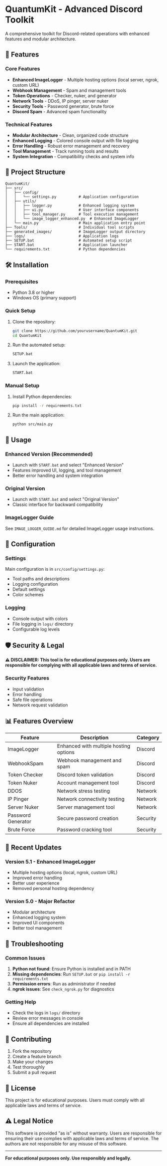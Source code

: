 # QuantumKit - Advanced Discord Toolkit

A comprehensive toolkit for Discord-related operations with enhanced features and modular architecture.

## 🚀 Features

### Core Features
- **Enhanced ImageLogger** - Multiple hosting options (local server, ngrok, custom URL)
- **Webhook Management** - Spam and management tools
- **Token Operations** - Checker, nuker, and generator
- **Network Tools** - DDoS, IP pinger, server nuker
- **Security Tools** - Password generator, brute force
- **Discord Spam** - Advanced spam functionality

### Technical Features
- **Modular Architecture** - Clean, organized code structure
- **Enhanced Logging** - Colored console output with file logging
- **Error Handling** - Robust error management and recovery
- **Tool Management** - Track running tools and results
- **System Integration** - Compatibility checks and system info

## 📁 Project Structure

```
QuantumKit/
├── src/
│   ├── config/
│   │   └── settings.py          # Application configuration
│   ├── utils/
│   │   ├── logger.py            # Enhanced logging system
│   │   ├── ui.py                # User interface components
│   │   ├── tool_manager.py      # Tool execution management
│   │   └── image_logger_enhanced.py  # Enhanced ImageLogger
│   └── main.py                  # Main application entry point
├── Tools/                       # Individual tool scripts
├── generated_images/            # ImageLogger output directory
├── logs/                        # Application logs
├── SETUP.bat                    # Automated setup script
├── START.bat                    # Application launcher
└── requirements.txt             # Python dependencies
```

## 🛠️ Installation

### Prerequisites
- Python 3.8 or higher
- Windows OS (primary support)

### Quick Setup
1. Clone the repository:
   ```bash
   git clone https://github.com/yourusername/QuantumKit.git
   cd QuantumKit
   ```

2. Run the automated setup:
   ```bash
   SETUP.bat
   ```

3. Launch the application:
   ```bash
   START.bat
   ```

### Manual Setup
1. Install Python dependencies:
   ```bash
   pip install -r requirements.txt
   ```

2. Run the main application:
   ```bash
   python src/main.py
   ```

## 🎯 Usage

### Enhanced Version (Recommended)
- Launch with `START.bat` and select "Enhanced Version"
- Features improved UI, logging, and tool management
- Better error handling and system integration

### Original Version
- Launch with `START.bat` and select "Original Version"
- Classic interface for backward compatibility

### ImageLogger Guide
See `IMAGE_LOGGER_GUIDE.md` for detailed ImageLogger usage instructions.

## 🔧 Configuration

### Settings
Main configuration is in `src/config/settings.py`:
- Tool paths and descriptions
- Logging configuration
- Default settings
- Color schemes

### Logging
- Console output with colors
- File logging in `logs/` directory
- Configurable log levels

## 🛡️ Security & Legal

**⚠️ DISCLAIMER: This tool is for educational purposes only. Users are responsible for complying with all applicable laws and terms of service.**

### Security Features
- Input validation
- Error handling
- Safe file operations
- Network request validation

## 📊 Features Overview

| Feature | Description | Category |
|---------|-------------|----------|
| ImageLogger | Enhanced with multiple hosting options | Discord |
| WebhookSpam | Webhook management and spam | Discord |
| Token Checker | Discord token validation | Discord |
| Token Nuker | Account management tool | Discord |
| DDOS | Network stress testing | Network |
| IP Pinger | Network connectivity testing | Network |
| Server Nuker | Server management tool | Network |
| Password Generator | Secure password creation | Security |
| Brute Force | Password cracking tool | Security |

## 🔄 Recent Updates

### Version 5.1 - Enhanced ImageLogger
- Multiple hosting options (local, ngrok, custom URL)
- Improved error handling
- Better user experience
- Removed personal hosting dependency

### Version 5.0 - Major Refactor
- Modular architecture
- Enhanced logging system
- Improved UI components
- Better tool management

## 🐛 Troubleshooting

### Common Issues
1. **Python not found**: Ensure Python is installed and in PATH
2. **Missing dependencies**: Run `SETUP.bat` or `pip install -r requirements.txt`
3. **Permission errors**: Run as administrator if needed
4. **ngrok issues**: See `check_ngrok.py` for diagnostics

### Getting Help
- Check the logs in `logs/` directory
- Review error messages in console
- Ensure all dependencies are installed

## 🤝 Contributing

1. Fork the repository
2. Create a feature branch
3. Make your changes
4. Test thoroughly
5. Submit a pull request

## 📄 License

This project is for educational purposes. Users must comply with all applicable laws and terms of service.

## ⚠️ Legal Notice

This software is provided "as is" without warranty. Users are responsible for ensuring their use complies with applicable laws and terms of service. The authors are not responsible for any misuse of this software.

---

**For educational purposes only. Use responsibly and legally.** 